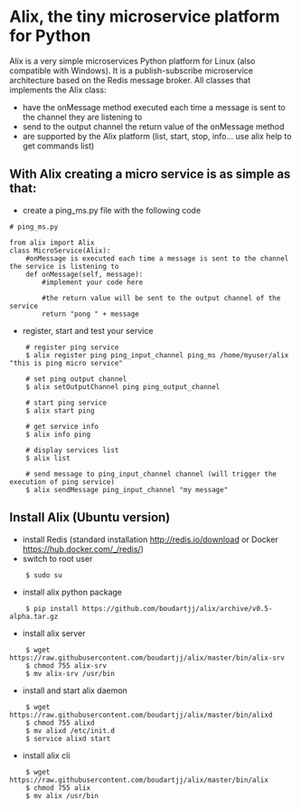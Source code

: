 Alix, the tiny microservice platform for Python
===============================================
Alix is a very simple microservices Python platform for Linux (also compatible with Windows). It is a publish-subscribe microservice architecture based on the Redis message broker.
All classes that implements the Alix class:
- have the onMessage method executed each time a message is sent to the channel they are listening to
- send to the output channel the return value of the onMessage method
- are supported by the Alix platform (list, start, stop, info... use alix help to get commands list)

With Alix creating a micro service is as simple as that:
--------------------------------------------------------
- create a ping_ms.py file with the following code
```
# ping_ms.py

from alix import Alix
class MicroService(Alix):
    #onMessage is executed each time a message is sent to the channel the service is listening to
    def onMessage(self, message):
        #implement your code here
        
        #the return value will be sent to the output channel of the service
        return "pong " + message
```

- register, start and test your service
```
    # register ping service
    $ alix register ping ping_input_channel ping_ms /home/myuser/alix "this is ping micro service"
    
    # set ping output channel
    $ alix setOutputChannel ping ping_output_channel
    
    # start ping service
    $ alix start ping
    
    # get service info
    $ alix info ping
    
    # display services list
    $ alix list
    
    # send message to ping_input_channel channel (will trigger the execution of ping service)
    $ alix sendMessage ping_input_channel "my message"
```

Install Alix (Ubuntu version)
----------------------------
- install Redis (standard installation http://redis.io/download or Docker https://hub.docker.com/_/redis/)
- switch to root user
```
    $ sudo su
```
- install alix python package
```
    $ pip install https://github.com/boudartjj/alix/archive/v0.5-alpha.tar.gz
```
- install alix server
```
    $ wget https://raw.githubusercontent.com/boudartjj/alix/master/bin/alix-srv
    $ chmod 755 alix-srv
    $ mv alix-srv /usr/bin
```
- install and start alix daemon
```
    $ wget https://raw.githubusercontent.com/boudartjj/alix/master/bin/alixd
    $ chmod 755 alixd
    $ mv alixd /etc/init.d
    $ service alixd start
```
- install alix cli
```
    $ wget https://raw.githubusercontent.com/boudartjj/alix/master/bin/alix
    $ chmod 755 alix
    $ mv alix /usr/bin
```
